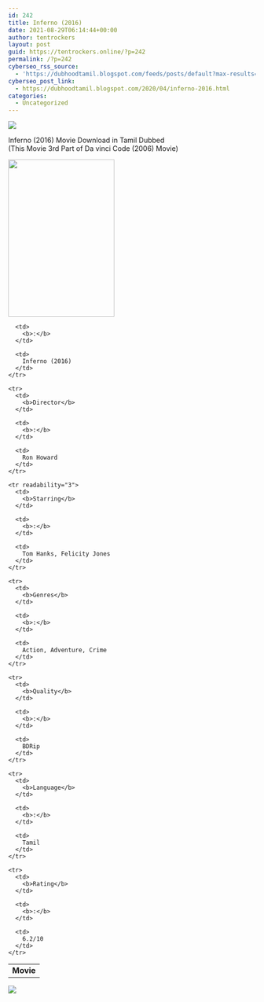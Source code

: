 ```yaml
---
id: 242
title: Inferno (2016)
date: 2021-08-29T06:14:44+00:00
author: tentrockers
layout: post
guid: https://tentrockers.online/?p=242
permalink: /?p=242
cyberseo_rss_source:
  - 'https://dubhoodtamil.blogspot.com/feeds/posts/default?max-results=150&start-index=301'
cyberseo_post_link:
  - https://dubhoodtamil.blogspot.com/2020/04/inferno-2016.html
categories:
  - Uncategorized
---
```

<div class="media_block">
  <img src="https://1.bp.blogspot.com/-ASwyuv447Sg/XqGi-NQN3sI/AAAAAAAAAww/S6T_Cxedsx8JU4EFA2ZW9xPLl0YbOXbNgCNcBGAsYHQ/s72-c/images%2B%252813%2529.jpeg" class="media_thumbnail" />
</div>

<div dir="ltr" trbidi="on" readability="6.7821011673152">
  <p>
    Inferno (2016) Movie Download in Tamil Dubbed<br />(This Movie 3rd Part of Da vinci Code (2006) Movie)
  </p>
  
  <div class="separator">
    <a href="https://1.bp.blogspot.com/-ASwyuv447Sg/XqGi-NQN3sI/AAAAAAAAAww/S6T_Cxedsx8JU4EFA2ZW9xPLl0YbOXbNgCNcBGAsYHQ/s1600/images%2B%252813%2529.jpeg" imageanchor="1"><img loading="lazy" border="0" data-original-height="674" data-original-width="456" height="320" src="https://1.bp.blogspot.com/-ASwyuv447Sg/XqGi-NQN3sI/AAAAAAAAAww/S6T_Cxedsx8JU4EFA2ZW9xPLl0YbOXbNgCNcBGAsYHQ/s320/images%2B%252813%2529.jpeg" width="216" /></a>
  </div>
  
  <table cellspacing="5">
    <tr>
      <td>
        <b>Movie</b>
      </td>
      
      <td>
        <b>:</b>
      </td>
      
      <td>
        Inferno (2016)
      </td>
    </tr>
    
    <tr>
      <td>
        <b>Director</b>
      </td>
      
      <td>
        <b>:</b>
      </td>
      
      <td>
        Ron Howard
      </td>
    </tr>
    
    <tr readability="3">
      <td>
        <b>Starring</b>
      </td>
      
      <td>
        <b>:</b>
      </td>
      
      <td>
        Tom Hanks, Felicity Jones
      </td>
    </tr>
    
    <tr>
      <td>
        <b>Genres</b>
      </td>
      
      <td>
        <b>:</b>
      </td>
      
      <td>
        Action, Adventure, Crime
      </td>
    </tr>
    
    <tr>
      <td>
        <b>Quality</b>
      </td>
      
      <td>
        <b>:</b>
      </td>
      
      <td>
        BDRip
      </td>
    </tr>
    
    <tr>
      <td>
        <b>Language</b>
      </td>
      
      <td>
        <b>:</b>
      </td>
      
      <td>
        Tamil
      </td>
    </tr>
    
    <tr>
      <td>
        <b>Rating</b>
      </td>
      
      <td>
        <b>:</b>
      </td>
      
      <td>
        6.2/10
      </td>
    </tr>
  </table>
  
  <p>
  </p>
  
  <div class="separator">
    <a href="https://1.bp.blogspot.com/-gW7kHOjrLNk/XqGkP9Xw7qI/AAAAAAAAAw8/YwIzXohK5Oge2KKs9DO11lQrI9B7pFMzQCNcBGAsYHQ/s1600/download-icon.gif" imageanchor="1"><img border="0" data-original-height="600" data-original-width="800" src="https://1.bp.blogspot.com/-gW7kHOjrLNk/XqGkP9Xw7qI/AAAAAAAAAw8/YwIzXohK5Oge2KKs9DO11lQrI9B7pFMzQCNcBGAsYHQ/s1600/download-icon.gif" /></a>
  </div></p>
</div>